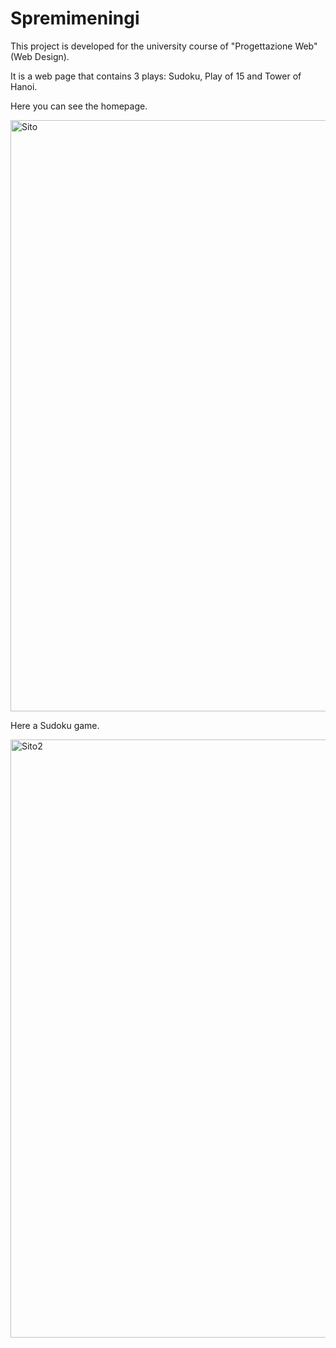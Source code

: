 # Spremimeningi
This project is developed for the university course of "Progettazione Web" (Web Design).

It is a web page that contains 3 plays: Sudoku, Play of 15 and Tower of Hanoi.

Here you can see the homepage.

<img width="946" alt="Sito" src="https://user-images.githubusercontent.com/87318497/148421473-27e2b0d4-3b52-4d2f-87d8-b88f1c46dead.png">

Here a Sudoku game.

<img width="957" alt="Sito2" src="https://user-images.githubusercontent.com/87318497/148421498-73af47bc-ff9e-487b-94ff-9e2b540ea548.png">
